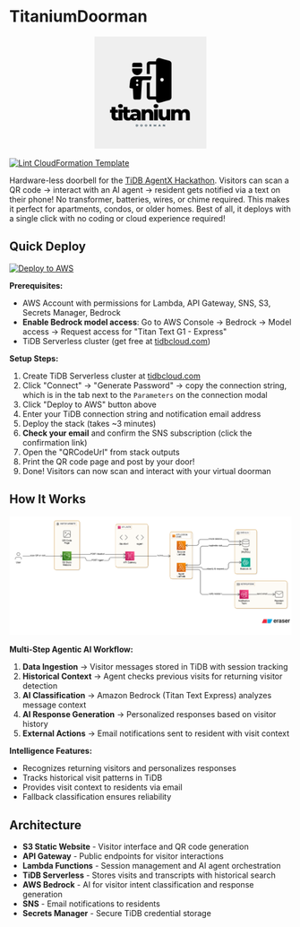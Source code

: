 # TitaniumDoorman

<p align="center">
  <img src="assets/titaniumdoormanlogo.png" alt="TitaniumDoorman Logo" width="200">
</p>

[![Lint CloudFormation Template](https://github.com/kevinl95/TitaniumDoorman/actions/workflows/main.yml/badge.svg)](https://github.com/kevinl95/TitaniumDoorman/actions/workflows/main.yml)

Hardware-less doorbell for the [TiDB AgentX Hackathon](https://tidb-2025-hackathon.devpost.com). Visitors can scan a QR code → interact with an AI agent → resident gets notified via a text on their phone! No transformer, batteries, wires, or chime required. This makes it perfect for apartments, condos, or older homes. Best of all, it deploys with a single click with no coding or cloud experience required!

## Quick Deploy

[![Deploy to AWS](https://s3.amazonaws.com/cloudformation-examples/cloudformation-launch-stack.png)](https://console.aws.amazon.com/cloudformation/home?region=us-east-1#/stacks/new?stackName=titanium-doorman&templateURL=https://titaniumdoorman.s3.us-east-1.amazonaws.com/cloudformation.yml)

**Prerequisites:**
- AWS Account with permissions for Lambda, API Gateway, SNS, S3, Secrets Manager, Bedrock
- **Enable Bedrock model access**: Go to AWS Console → Bedrock → Model access → Request access for "Titan Text G1 - Express"
- TiDB Serverless cluster (get free at [tidbcloud.com](https://tidbcloud.com))

**Setup Steps:**
1. Create TiDB Serverless cluster at [tidbcloud.com](https://tidbcloud.com)
2. Click "Connect" → "Generate Password" → copy the connection string, which is in the tab next to the `Parameters` on the connection modal
3. Click "Deploy to AWS" button above
4. Enter your TiDB connection string and notification email address
5. Deploy the stack (takes ~3 minutes)
6. **Check your email** and confirm the SNS subscription (click the confirmation link)
7. Open the "QRCodeUrl" from stack outputs
8. Print the QR code page and post by your door!
9. Done! Visitors can now scan and interact with your virtual doorman

## How It Works

<p align="center">
  <img src="assets/architecture.png" alt="TitaniumDoorman Architecture" width="800">
</p>

**Multi-Step Agentic AI Workflow:**

1. **Data Ingestion** → Visitor messages stored in TiDB with session tracking
2. **Historical Context** → Agent checks previous visits for returning visitor detection  
3. **AI Classification** → Amazon Bedrock (Titan Text Express) analyzes message context
4. **AI Response Generation** → Personalized responses based on visitor history
5. **External Actions** → Email notifications sent to resident with visit context

**Intelligence Features:**
- Recognizes returning visitors and personalizes responses
- Tracks historical visit patterns in TiDB
- Provides visit context to residents via email
- Fallback classification ensures reliability

## Architecture

- **S3 Static Website** - Visitor interface and QR code generation
- **API Gateway** - Public endpoints for visitor interactions
- **Lambda Functions** - Session management and AI agent orchestration  
- **TiDB Serverless** - Stores visits and transcripts with historical search
- **AWS Bedrock** - AI for visitor intent classification and response generation
- **SNS** - Email notifications to residents
- **Secrets Manager** - Secure TiDB credential storage